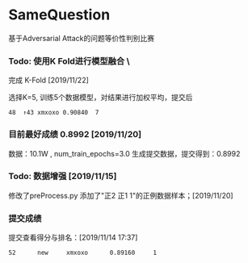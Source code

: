# SameQuestion
基于Adversarial Attack的问题等价性判别比赛


### Todo: 使用K Fold进行模型融合 \

完成 K-Fold [2019/11/22]

选择K=5, 训练5个数据模型，对结果进行加权平均，提交后

```
48	↑43	xmxoxo 0.90840	7
```

### 目前最好成绩 0.8992 [2019/11/20]

数据：10.1W , num_train_epochs=3.0
生成提交数据，提交得到：0.8992


### Todo: 数据增强 [2019/11/15]

修改了preProcess.py 添加了"正2 正1 1"的正例数据样本；[2019/11/20]

### 提交成绩

提交查看得分与排名：[2019/11/14 17:37]
```
52		new		xmxoxo		0.89160		1
```


